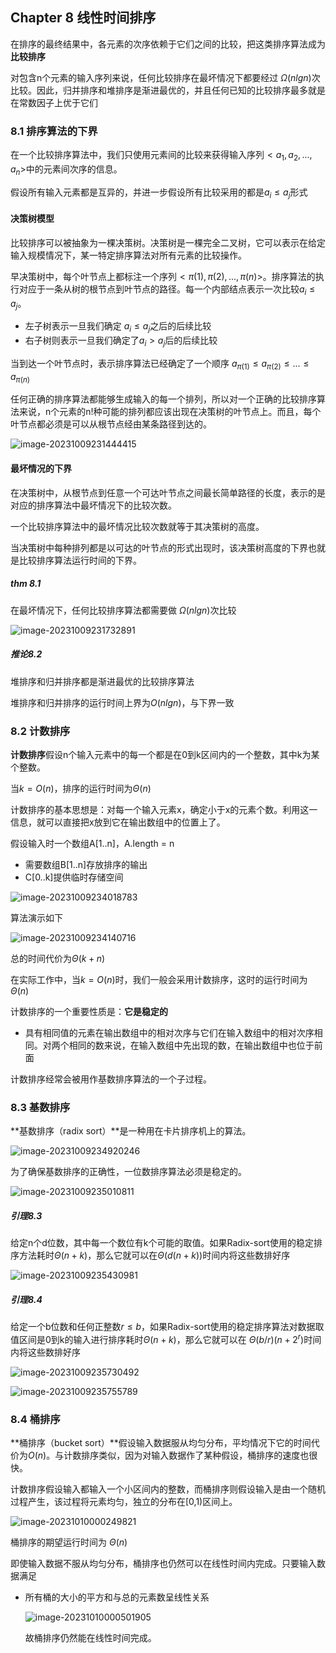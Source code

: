 ## Chapter 8 线性时间排序

在排序的最终结果中，各元素的次序依赖于它们之间的比较，把这类排序算法成为**比较排序**

对包含n个元素的输入序列来说，任何比较排序在最坏情况下都要经过 $\Omega(nlgn)$次比较。因此，归并排序和堆排序是渐进最优的，并且任何已知的比较排序最多就是在常数因子上优于它们

### 8.1 排序算法的下界

在一个比较排序算法中，我们只使用元素间的比较来获得输入序列$<a_1,a_2,...,a_n>$中的元素间次序的信息。

假设所有输入元素都是互异的，并进一步假设所有比较采用的都是$a_i \leq a_j$形式

#### 决策树模型

比较排序可以被抽象为一棵决策树。决策树是一棵完全二叉树，它可以表示在给定输入规模情况下，某一特定排序算法对所有元素的比较操作。

早决策树中，每个叶节点上都标注一个序列$<\pi(1),\pi(2),...,\pi(n)>$。排序算法的执行对应于一条从树的根节点到叶节点的路径。每一个内部结点表示一次比较$a_i \leq a_j$。

- 左子树表示一旦我们确定 $a_i \leq a_j$之后的后续比较
- 右子树则表示一旦我们确定了$a_i > a_j$后的后续比较

当到达一个叶节点时，表示排序算法已经确定了一个顺序 $a_{\pi(1)} \leq a_{\pi(2)} \leq ...\leq a_{\pi(n)}$

任何正确的排序算法都能够生成输入的每一个排列，所以对一个正确的比较排序算法来说，n个元素的n!种可能的排列都应该出现在决策树的叶节点上。而且，每个叶节点都必须是可以从根节点经由某条路径到达的。

![image-20231009231444415](./assets/image-20231009231444415.png)

#### 最坏情况的下界

在决策树中，从根节点到任意一个可达叶节点之间最长简单路径的长度，表示的是对应的排序算法中最坏情况下的比较次数。

一个比较排序算法中的最坏情况比较次数就等于其决策树的高度。

当决策树中每种排列都是以可达的叶节点的形式出现时，该决策树高度的下界也就是比较排序算法运行时间的下界。

##### thm 8.1

在最坏情况下，任何比较排序算法都需要做 $\Omega(nlg n)$次比较

![image-20231009231732891](./assets/image-20231009231732891.png)

##### 推论8.2 

堆排序和归并排序都是渐进最优的比较排序算法

堆排序和归并排序的运行时间上界为$O(n lgn)$，与下界一致

### 8.2 计数排序

**计数排序**假设n个输入元素中的每一个都是在0到k区间内的一个整数，其中k为某个整数。

当$k = O(n)$，排序的运行时间为$\Theta(n)$

计数排序的基本思想是：对每一个输入元素x，确定小于x的元素个数。利用这一信息，就可以直接把x放到它在输出数组中的位置上了。

假设输入时一个数组A[1..n]，A.length = n

- 需要数组B[1..n]存放排序的输出
- C[0..k]提供临时存储空间

![image-20231009234018783](./assets/image-20231009234018783.png)

算法演示如下

![image-20231009234140716](./assets/image-20231009234140716.png)

总的时间代价为$\Theta(k+n)$

在实际工作中，当$k = O(n)$时，我们一般会采用计数排序，这时的运行时间为$\Theta(n)$

计数排序的一个重要性质是：**它是稳定的**

- 具有相同值的元素在输出数组中的相对次序与它们在输入数组中的相对次序相同。对两个相同的数来说，在输入数组中先出现的数，在输出数组中也位于前面

计数排序经常会被用作基数排序算法的一个子过程。

### 8.3 基数排序

**基数排序（radix sort）**是一种用在卡片排序机上的算法。

![image-20231009234920246](./assets/image-20231009234920246.png)

为了确保基数排序的正确性，一位数排序算法必须是稳定的。

![image-20231009235010811](./assets/image-20231009235010811.png)

##### 引理8.3

给定n个d位数，其中每一个数位有k个可能的取值。如果Radix-sort使用的稳定排序方法耗时$\Theta(n+k)$，那么它就可以在$\Theta(d(n+k))$时间内将这些数排好序

![image-20231009235430981](./assets/image-20231009235430981.png)

##### 引理8.4 

给定一个b位数和任何正整数$r \leq b$，如果Radix-sort使用的稳定排序算法对数据取值区间是0到k的输入进行排序耗时$\Theta(n+k)$，那么它就可以在 $\Theta(b/r)(n+2^r)$时间内将这些数排好序

![image-20231009235730492](./assets/image-20231009235730492.png)

![image-20231009235755789](./assets/image-20231009235755789.png)

### 8.4 桶排序

**桶排序（bucket sort）**假设输入数据服从均匀分布，平均情况下它的时间代价为$O(n)$。与计数排序类似，因为对输入数据作了某种假设，桶排序的速度也很快。

计数排序假设输入都输入一个小区间内的整数，而桶排序则假设输入是由一个随机过程产生，该过程将元素均匀，独立的分布在[0,1)区间上。

![image-20231010000249821](./assets/image-20231010000249821.png)

桶排序的期望运行时间为 $\Theta(n)$

即使输入数据不服从均匀分布，桶排序也仍然可以在线性时间内完成。只要输入数据满足

- 所有桶的大小的平方和与总的元素数呈线性关系

  ![image-20231010000501905](./assets/image-20231010000501905.png)

  故桶排序仍然能在线性时间完成。

